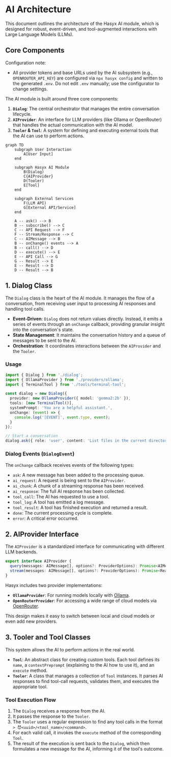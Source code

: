 # AI Architecture

This document outlines the architecture of the Hasyx AI module, which is designed for robust, event-driven, and tool-augmented interactions with Large Language Models (LLMs).

## Core Components
Configuration note:
- All provider tokens and base URLs used by the AI subsystem (e.g., `OPENROUTER_API_KEY`) are configured via `npx hasyx config` and written to the generated `.env`. Do not edit `.env` manually; use the configurator to change settings.

The AI module is built around three core components:

1.  **`Dialog`**: The central orchestrator that manages the entire conversation lifecycle.
2.  **`AIProvider`**: An interface for LLM providers (like Ollama or OpenRouter) that handles the actual communication with the AI model.
3.  **`Tooler` & `Tool`**: A system for defining and executing external tools that the AI can use to perform actions.

```mermaid
graph TD
    subgraph User Interaction
        A[User Input]
    end

    subgraph Hasyx AI Module
        B(Dialog)
        C{AIProvider}
        D(Tooler)
        E[Tool]
    end

    subgraph External Services
        F(LLM API)
        G[External API/Service]
    end

    A -- ask() --> B
    B -- subscribe() --> C
    C -- API Request --> F
    F -- Stream/Response --> C
    C -- AIMessage --> B
    B -- onChange() events --> A
    B -- call() --> D
    D -- execute() --> E
    E -- API Call --> G
    G -- Result --> E
    E -- Result --> D
    D -- Result --> B
```

## 1. Dialog Class

The `Dialog` class is the heart of the AI module. It manages the flow of a conversation, from receiving user input to processing AI responses and handling tool calls.

-   **Event-Driven**: `Dialog` does not return values directly. Instead, it emits a series of events through an `onChange` callback, providing granular insight into the conversation's state.
-   **State Management**: It maintains the conversation history and a queue of messages to be sent to the AI.
-   **Orchestration**: It coordinates interactions between the `AIProvider` and the `Tooler`.

### Usage

```typescript
import { Dialog } from './dialog';
import { OllamaProvider } from './providers/ollama';
import { TerminalTool } from './tools/terminal-tool';

const dialog = new Dialog({
  provider: new OllamaProvider({ model: 'gemma2:2b' }),
  tools: [new TerminalTool()],
  systemPrompt: 'You are a helpful assistant.',
  onChange: (event) => {
    console.log('[EVENT]', event.type, event);
  }
});

// Start a conversation
dialog.ask({ role: 'user', content: 'List files in the current directory.' });
```

### Dialog Events (`DialogEvent`)

The `onChange` callback receives events of the following types:

-   `ask`: A new message has been added to the processing queue.
-   `ai_request`: A request is being sent to the `AIProvider`.
-   `ai_chunk`: A chunk of a streaming response has been received.
-   `ai_response`: The full AI response has been collected.
-   `tool_call`: The AI has requested to use a tool.
-   `tool_log`: A tool has emitted a log message.
-   `tool_result`: A tool has finished execution and returned a result.
-   `done`: The current processing cycle is complete.
-   `error`: A critical error occurred.

## 2. AIProvider Interface

The `AIProvider` is a standardized interface for communicating with different LLM backends.

```typescript
export interface AIProvider {
  query(messages: AIMessage[], options?: ProviderOptions): Promise<AIMessage>;
  stream(messages: AIMessage[], options?: ProviderOptions): Promise<ReadableStream<string>>;
}
```

Hasyx includes two provider implementations:

-   **`OllamaProvider`**: For running models locally with [Ollama](https://ollama.ai/).
-   **`OpenRouterProvider`**: For accessing a wide range of cloud models via [OpenRouter](https://openrouter.ai/).

This design makes it easy to switch between local and cloud models or even add new providers.

## 3. Tooler and Tool Classes

This system allows the AI to perform actions in the real world.

-   **`Tool`**: An abstract class for creating custom tools. Each tool defines its `name`, a `contextPreprompt` (explaining to the AI how to use it), and an `execute` method.
-   **`Tooler`**: A class that manages a collection of `Tool` instances. It parses AI responses to find tool-call requests, validates them, and executes the appropriate tool.

### Tool Execution Flow

1.  The `Dialog` receives a response from the AI.
2.  It passes the response to the `Tooler`.
3.  The `Tooler` uses a regular expression to find any tool calls in the format `> 😈<uuid>/<tool_name>/<command>`.
4.  For each valid call, it invokes the `execute` method of the corresponding `Tool`.
5.  The result of the execution is sent back to the `Dialog`, which then formulates a new message for the AI, informing it of the tool's outcome.
